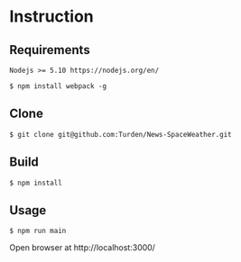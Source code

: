 # Instruction

## Requirements

```
Nodejs >= 5.10 https://nodejs.org/en/
```

```
$ npm install webpack -g
```

## Clone

```
$ git clone git@github.com:Turden/News-SpaceWeather.git
```

## Build

```
$ npm install
```


## Usage

```
$ npm run main
```
Open browser at http://localhost:3000/
